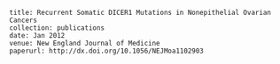
    title: Recurrent Somatic DICER1 Mutations in Nonepithelial Ovarian Cancers
    collection: publications
    date: Jan 2012
    venue: New England Journal of Medicine
    paperurl: http://dx.doi.org/10.1056/NEJMoa1102903
    